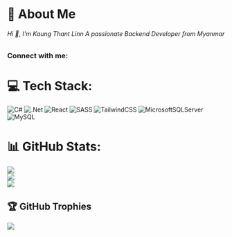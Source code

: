 # 💫 About Me
<h6>Hi 👋, I'm Kaung Thant Linn A passionate Backend Developer from Myanmar</h3>

<h3 align="left">Connect with me:</h3>
<p align="left">
</p>

# 💻 Tech Stack:
![C#](https://img.shields.io/badge/c%23-%23239120.svg?style=for-the-badge&logo=csharp&logoColor=white) ![.Net](https://img.shields.io/badge/.NET-5C2D91?style=for-the-badge&logo=.net&logoColor=white) ![React](https://img.shields.io/badge/react-%2320232a.svg?style=for-the-badge&logo=react&logoColor=%2361DAFB) ![SASS](https://img.shields.io/badge/SASS-hotpink.svg?style=for-the-badge&logo=SASS&logoColor=white) ![TailwindCSS](https://img.shields.io/badge/tailwindcss-%2338B2AC.svg?style=for-the-badge&logo=tailwind-css&logoColor=white) ![MicrosoftSQLServer](https://img.shields.io/badge/Microsoft%20SQL%20Server-CC2927?style=for-the-badge&logo=microsoft%20sql%20server&logoColor=white) ![MySQL](https://img.shields.io/badge/mysql-4479A1.svg?style=for-the-badge&logo=mysql&logoColor=white)
# 📊 GitHub Stats:
![](https://github-readme-stats.vercel.app/api?username=kaungthantlinn-coding&theme=radical&hide_border=false&include_all_commits=false&count_private=false)<br/>
![](https://github-readme-streak-stats.herokuapp.com/?user=kaungthantlinn-coding&theme=radical&hide_border=false)<br/>
![](https://github-readme-stats.vercel.app/api/top-langs/?username=kaungthantlinn-coding&theme=radical&hide_border=false&include_all_commits=false&count_private=false&layout=compact)
## 🏆 GitHub Trophies
![](https://github-profile-trophy.vercel.app/?username=kaungthantlinn-coding&theme=radical&no-frame=false&no-bg=false&margin-w=4)

<!-- Proudly created with GPRM ( https://gprm.itsvg.in ) -->




